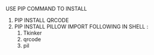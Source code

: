 USE PIP COMMAND TO INSTALL 
1. PIP INSTALL QRCODE
2. PIP INSTALL PILLOW
   IMPORT FOLLOWING IN SHELL :
   1. Tkinker
   2. qrcode
   3. pil

